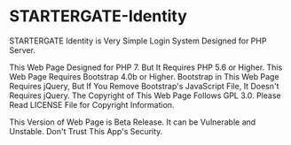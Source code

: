 # STARTERGATE-Identity
STARTERGATE Identity is Very Simple Login System Designed for PHP Server.

This Web Page Designed for PHP 7. But It Requires PHP 5.6 or Higher.
This Web Page Requires Bootstrap 4.0b or Higher.
Bootstrap in This Web Page Requires jQuery, But If You Remove Bootstrap's JavaScript File, It Doesn't Requires jQuery.
The Copyright of This Web Page Follows GPL 3.0. Please Read LICENSE File for Copyright Information.

This Version of Web Page is Beta Release. It can be Vulnerable and Unstable. Don't Trust This App's Security.
